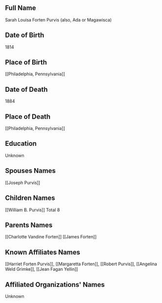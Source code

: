 ## Full Name
Sarah Louisa Forten Purvis (also, Ada or Magawisca)

## Date of Birth
1814

## Place of Birth
[[Philadelphia, Pennsylvania]]

## Date of Death
1884

## Place of Death
[[Philadelphia, Pennsylvania]]

## Education
Unknown

## Spouses Names
[[Joseph Purvis]]


## Children Names
[[William B. Purvis]]
Total 8

## Parents Names
[[Charlotte Vandine Forten]]
[[James Forten]]

## Known Affiliates Names
[[Harriet Forten Purvis]], [[Margaretta Forten]], [[Robert Purvis]], [[Angelina Weld Grimke]], [[Jean Fagan Yellin]]

## Affiliated Organizations' Names
Unknown

